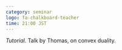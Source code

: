 ```yaml
---
category: seminar
logo: fa-chalkboard-teacher
time: 21:00 JST
---
```


*Tutorial*. Talk by Thomas, on convex duality.

